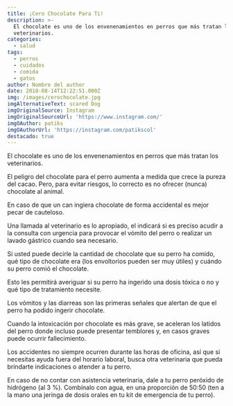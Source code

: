 ```yaml
---
title: ¡Cero Chocolate Para Ti!
description: >-
  El chocolate es uno de los envenenamientos en perros que más tratan los
  veterinarios.
categories:
  - salud
tags:
  - perros
  - cuidados
  - comida
  - gatos
author: Nombre del author
date: 2018-08-14T12:22:51.000Z
img: /images/cerochocolate.jpg
imgAlternativeText: scared Dog
imgOriginalSource: Instagram
imgOriginalSourceUrl: 'https://www.instagram.com/'
imgOAuthor: patiks
imgOAuthorUrl: 'https://instagram.com/patikscol'
destacado: true
---
```


El chocolate es uno de los envenenamientos en perros que más tratan los veterinarios. 

El peligro del chocolate para el perro aumenta a medida que crece la pureza del cacao. Pero, para evitar riesgos, lo correcto es no ofrecer (nunca) chocolate al animal.

En caso de que un can ingiera chocolate de forma accidental es mejor pecar de cauteloso. 

Una llamada al veterinario es lo apropiado, el indicará si es preciso acudir a la consulta con urgencia para provocar el vómito del perro o realizar un lavado gástrico cuando sea necesario. 

Si usted puede decirle la cantidad de chocolate que su perro ha comido, qué tipo de chocolate era (los envoltorios pueden ser muy útiles) y cuándo su perro comió el chocolate. 

Esto les permitirá averiguar si su perro ha ingerido una dosis tóxica o no y qué tipo de tratamiento necesite.

Los vómitos y las diarreas son las primeras señales que alertan de que el perro ha podido ingerir chocolate. 

Cuando la intoxicación por chocolate es más grave, se aceleran los latidos del perro donde incluso puede presentar temblores y, en casos graves puede ocurrir fallecimiento.

Los accidentes no siempre ocurren durante las horas de oficina, así que si necesitas ayuda fuera del horario laboral, busca otra veterinaria que pueda brindarte indicaciones o atender a tu perro.

En caso de no contar con asistencia veterinaria, dale a tu perro peróxido de hidrógeno (al 3 %). Combínalo con agua, en una proporción de 50:50 (ten a la mano una jeringa de dosis orales en tu kit de emergencia de tu perro).
